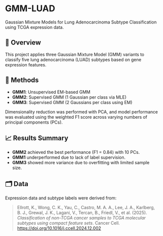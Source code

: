 # GMM-LUAD

Gaussian Mixture Models for Lung Adenocarcinoma Subtype Classification using TCGA expression data.

## 📂 Overview

This project applies three Gaussian Mixture Model (GMM) variants to classify five lung adenocarcinoma (LUAD) subtypes based on gene expression features.

## 🔬 Methods

- **GMM1**: Unsupervised EM-based GMM
- **GMM2**: Supervised GMM (1 Gaussian per class via MLE)
- **GMM3**: Supervised GMM (2 Gaussians per class using EM)

Dimensionality reduction was performed with PCA, and model performance was evaluated using the weighted F1 score across varying numbers of principal components (PCs).

## 📈 Results Summary

- **GMM2** achieved the best performance (F1 = 0.84) with 10 PCs.
- **GMM1** underperformed due to lack of label supervision.
- **GMM3** showed more variance due to overfitting with limited sample size.

## 🗂️ Data

Expression data and subtype labels were derived from:

> Ellrott, K., Wong, C. K., Yau, C., Castro, M. A. A., Lee, J. A., Karlberg, B. J., Grewal, J. K., Lagani, V., Tercan, B., Friedl, V., et al. (2025). *Classification of non-TCGA cancer samples to TCGA molecular subtypes using compact feature sets*. Cancer Cell. https://doi.org/10.1016/j.ccell.2024.12.002
